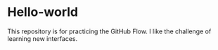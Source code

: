 # Hello-world
This repository is for practicing the GitHub Flow.
I like the challenge of learning new interfaces.
